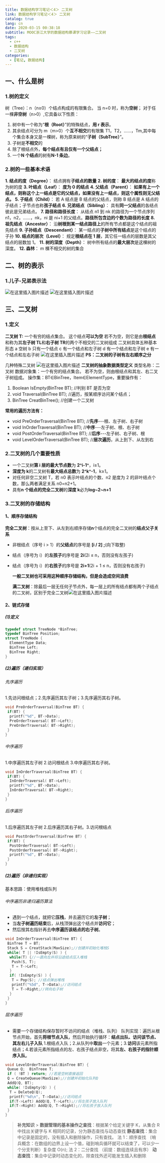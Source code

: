 ```yaml
---
title: 数据结构学习笔记＜4＞ 二叉树
link: 数据结构学习笔记＜4＞ 二叉树
catalog: true
lang: cn
date: 2020-03-15 00:38:18
subtitle: MOOC浙江大学的数据结构慕课学习记录——二叉树
tags:
  - c++
  - 数据结构
  - 二叉树
categories:
  - [笔记, 数据结构]
---
```


## 一、什么是树

### 1.树的定义

树（Tree）：n（n≥0）个结点构成的有限集合。
当 n=0 时，称为**空树**；
对于任一棵**非空树**（n>0）,它具备以下性质：

1.  树中有一个称为“**根（Root）**”的特殊结点，**用 r 表示**。
2.  其余结点可分为 m（m>0）个**互不相交**的有限集 T1，T2，……，Tm,其中每个集合本身又是一棵树，称为原来树的“**子树（SubTree）**”。
3.  子树是**不相交**的
4.  除了根结点外，**每个结点有且仅有一个父结点；**
5.  一个**N 个结点**的树有**N-1 条边**。

### 2.树的一些基本术语

**1. 结点的度（Degree）**： 结点拥有**子结点的数量**
**2. 树的度**： **最大的结点的度**称为树的度
**3. 叶结点（Leaf）**： **度为 0 的结点**
**4. 父结点（Parent）**： **如果有上一个结点，则称这个上一结点是它的父结点，如果没有上一结点，则这个属性则无父结点。**
**5. 子结点（Child）**： 若 A 结点是 B 结点的父结点，则称 B 结点是 A 结点的子结点；子节点也称**孩子结点**
**6. 兄弟结点（Sibling）**： 具有**同一父结点**的各结点彼此是兄弟结点。
**7. 路径和路径长度**： 从结点 n1 到 nk 的路径为一个节点序列 n1，n2，……，nk，ni 是 ni+1 的父结点。**路径所包含边的个数为路径的长度**
**8. 祖先结点（Ancestor）**： 沿**树根到某一结点路径上**的所有节点都是这个结点的祖先结点
**9. 子孙结点（Descendant）**： 某一结点的**子树中所有结点**是这个结点的子孙
**10. 结点的层次（Level）**： 规定**根结点在 1 层**，其它任一结点的层数是其父结点的层数加 1。
**11. 树的深度（Depth）**： 树中所有结点的**最大层次**是这棵树的深度。
**12. 森林**： m 棵不相交的树的集合

## 二、树的表示

### 1.儿子-兄弟表示法

![在这里插入图片描述](https://img-blog.csdnimg.cn/20200314233156300.png?x-oss-process=image/watermark,type_ZmFuZ3poZW5naGVpdGk,shadow_10,text_aHR0cHM6Ly9ibG9nLmNzZG4ubmV0L3FxXzQ1ODkwNTMz,size_16,color_FFFFFF,t_70)
![在这里插入图片描述](https://img-blog.csdnimg.cn/20200314233357493.png?x-oss-process=image/watermark,type_ZmFuZ3poZW5naGVpdGk,shadow_10,text_aHR0cHM6Ly9ibG9nLmNzZG4ubmV0L3FxXzQ1ODkwNTMz,size_16,color_FFFFFF,t_70)

## 三、二叉树

### 1.定义

**二叉树 T:** 一个有穷的结点集合。
这个结点**可以为空**
若不为空，则它是由**根结点**和称为其**左子树 TL**和**右子树 TR**的两个不相交的二叉树组成
二叉树具体五种基本形态 a 空树 b 只有一个结点 c 有一个结点和左子树 d 有一个结点和左子树 e 有一个结点和左右子树
![在这里插入图片描述](https://img-blog.csdnimg.cn/2020031423393910.png)
**PS：二叉树的子树有左右顺序之分**

几种特殊二叉树
![在这里插入图片描述](https://img-blog.csdnimg.cn/20200314234316257.png?x-oss-process=image/watermark,type_ZmFuZ3poZW5naGVpdGk,shadow_10,text_aHR0cHM6Ly9ibG9nLmNzZG4ubmV0L3FxXzQ1ODkwNTMz,size_16,color_FFFFFF,t_70)
**二叉树的抽象数据类型定义**
类型名称：二叉树
数据对象集：一个有穷的结点集合。
若不为空，则由根结点和其左、右二叉子树组成。
操作集：BT∈BinTree，Item∈ElementType，重要操作有：

1.  Boolean IsEmpty(BinTree BT); //判别 BT 是否为空
2.  void Traversal(BinTree BT); //遍历，按某顺序访问某个结点；
3.  BinTree CreatBinTree(); //创建一个二叉树

**常用的遍历方法有：**

- void PreOrderTraversal(BinTree BT); //**先序**---根、左子树、右子树
- void InOrderTraversal(BinTree BT); //**中序**---左子树、根、右子树
- void PostOrderTraversal(BinTree BT); //**后序**---左子树、右子树、根
- void LevelOrderTraversal(BinTree BT); //**层次遍历**，从上到下、从左到右

### 2.二叉树的几个重要性质

- 一个二叉树**第 i 层的最大节点数**为 **2^i-1^**，i≥1。
- **深度为 k**的二叉树有**最大结点总数**为 **2^k^-1**，k≥1。
- 对任何非空二叉树 T，若 n0 表示叶结点的个数、n2 是度为 2 的非叶结点个数，那么两者满足关系 n0=n2+1。
- 具有**n 个结点的完全二叉树**的**深度 k**必为**log~2~n+1**

### 3.二叉树的存储结构

#### 1、顺序存储结构

**完全二叉树**：按从上至下、从左到右顺序存储**n**个结点的完全二叉树的**结点父子关系**

- 非根结点（序号 i > 1）的**父结点**的序号是 **[i / 2] ;**(向下取整)
- 结点（序号为 i）的**左孩子**的序号是 **2i**(2i ≤ n，否则没有左孩子)
- 结点（序号为 i）的**右孩子**的序号是 **2i+1**(2i + 1 ≤ n，否则没有右孩子)

  **一般二叉树也可采用这种顺序存储结构，但是会造成空间浪费**

  **满二叉树**：除最后一层无任何子节点外，每一层上的所有结点都有两个子结点的二叉树，区别于完全二叉树![在这里插入图片描述](https://img-blog.csdnimg.cn/20201019091648890.png#pic_center)

#### 2、链式存储

##### (1)定义

```cpp
typedef struct TreeNode *BinTree;
typedef BinTree Position;
struct TreeNode {
  ElementType Data;
  BinTree Left;
  BinTree Right;
}
```

##### (2)遍历（递归实现）

###### 先序遍历

1.先访问根结点；2.先序遍历其左子树；3.先序遍历其右子树。

```cpp
void PreOrderTraversal(BinTree BT) {
 if(BT) {
  printf("%d", BT->Data);
  PreOrderTraversal( BT->Left);
  PreOrderTraversal( BT->Right);
 }
}
```

###### 中序遍历

1.中序遍历其左子树 2.访问根结点 3.中序遍历其右子树。

```cpp
void InOrderTraversal(BinTree BT) {
 if(BT) {
  InOrderTraversal( BT->Left);
  printf("%d", BT->Data);
  InOrderTraversal( BT->Right);
 }
}
```

###### 后序遍历

1.后序遍历其左子树 2.后序遍历其右子树。3.访问根结点

```cpp
void PostOrderTraversal(BinTree BT) {
 if(BT) {
  PostOrderTraversal( BT->Left);
  PostOrderTraversal( BT->Right);
  printf("%d", BT->Data);
 }
}
```

##### (2)遍历（非递归实现）

基本思路：使用堆栈或队列

###### 中序遍历非递归遍历算法

- 遇到一个结点，就把它**压栈**，并去遍历它的**左子树**；
- 当**左子树遍历结束**后，从栈顶弹出这个结点并**访问它**；
- 然后按其右指针再去**中序遍历该结点的右子树**。

```cpp
void InOrderTraversal(BinTree BT) {
 BinTree T = BT;
 Stack S = CreatStack(MaxSize);//创建并初始化堆栈S
 while( T || !IsEmpty(S) ) {
  while(T) {//一直向左并将沿途结点压入堆栈
   Push(S, T);
   T = T->Left;
  }
  if( !IsEmpty(S) ) {
   T = Pop(S); //结点弹出堆栈
   printf("%5d", T->Data);//访问结点
   T = T->Right;//转向右子树
  }
 }
}
```

###### 层序遍历

- 需要一个存储结构保存暂时不访问的结点（堆栈、队列）
  队列实现：遍历从根节点开始，首先**将根节点入队**，然后开始执行循环：**结点出队、访问该节点、其左右儿子入队** 1.根结点入队；2.从队列中**取出**一个元素；3.**访问**该元素所指结点；4.若该元素所指结点的左、右孩子结点非空，将其**左、右孩子的指针顺序入队**。

```cpp
void LevelOrderTraversal(BinTree BT) {
 Queue Q;  BinTreee T;
 if ( !BT ) return; //若是空树直接返回
 Q = CreateQueue(MaxSize);//创建并初始化队列Q
 AddQ(Q, BT);
 while( !IsEmpty(Q) ) {
  T = DeleteQ(Q);
  printf("%d\n", T->Data);//访问结点
  if(T->Left) AddQ(Q, T->Left);//将左孩子放入队列
  if(T->Right) AddQ(Q, T->Right);//将右孩子放入队列
 }
}
```

> **补充知识** > **数据管理的基本操作之查找**：根据某个给定关键字 K，从集合 R 中找出关键字与 K 相同的记录，分为静态查找与动态查找
> **静态查找**：集合中记录是固定的，没有插入和删除操作，只有查找。
> 法 1：顺序查找 （哨兵概念：在数组的边界上设一个值，碰到哨兵循环就可以结束了，可以少一个分支判断）复杂度 O(n);
> 法 2：二分查找 （前提：数组连续且有序）
> **动态查找**：集合中记录时动态变化的，除查找外还可能发生插入和删除
